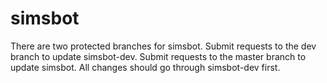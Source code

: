 # simsbot

There are two protected branches for simsbot. Submit requests to the dev branch to update simsbot-dev. Submit requests to the master branch to update simsbot. All changes should go through simsbot-dev first.
